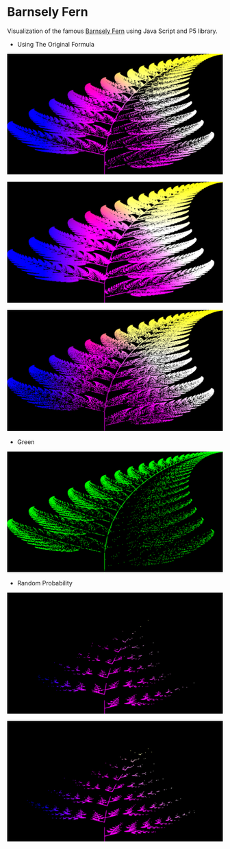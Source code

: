 # Barnsely Fern 

Visualization of the famous [Barnsely Fern](https://en.wikipedia.org/wiki/Barnsley_fern) using Java Script and P5 library.

- Using The Original Formula 

![](Images/1.png)

![2](Images/2.png)

![7](Images/7.png)

- Green

![](Images/3.png)

- Random Probability

![](Images/4.png) 

![](Images/5.png)

    

